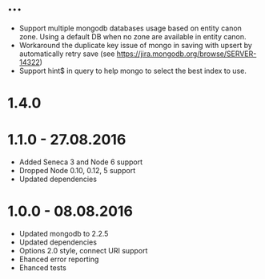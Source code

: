 # ...

* Support multiple mongodb databases usage based on entity canon zone. Using a default DB when no zone are available in entity canon.
* Workaround the duplicate key issue of mongo in saving with upsert by automatically retry save (see https://jira.mongodb.org/browse/SERVER-14322)
* Support hint$ in query to help mongo to select the best index to use. 

# 1.4.0

# 1.1.0 - 27.08.2016

* Added Seneca 3 and Node 6 support
* Dropped Node 0.10, 0.12, 5 support
* Updated dependencies

# 1.0.0 - 08.08.2016

* Updated mongodb to 2.2.5
* Updated dependencies
* Options 2.0 style, connect URI support
* Ehanced error reporting
* Ehanced tests
